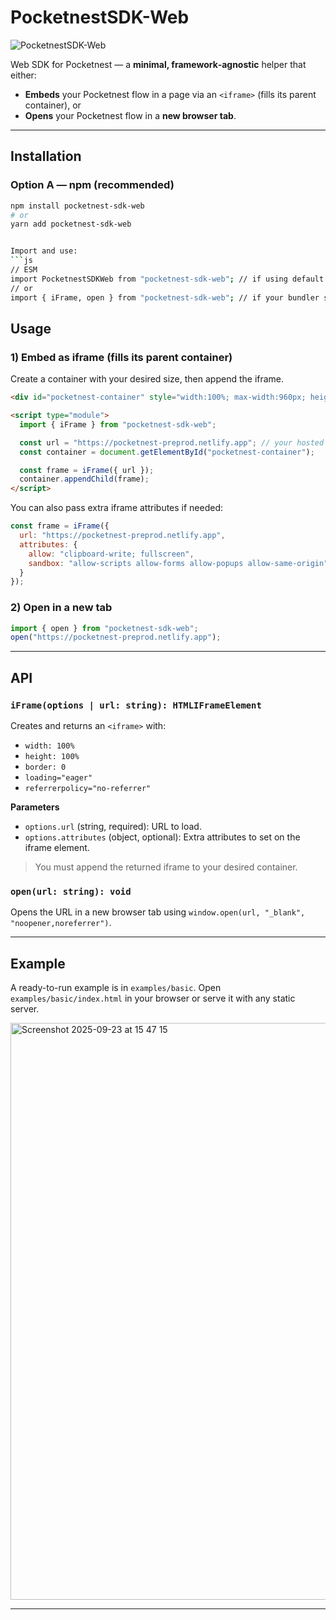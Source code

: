 
# PocketnestSDK-Web

![PocketnestSDK-Web](https://img.shields.io/badge/PocketnestSDK--Web-1.0.1-success)

Web SDK for Pocketnest — a **minimal, framework‑agnostic** helper that either:
- **Embeds** your Pocketnest flow in a page via an `<iframe>` (fills its parent container), or
- **Opens** your Pocketnest flow in a **new browser tab**.


---

## Installation

### Option A — npm (recommended)
```bash
npm install pocketnest-sdk-web
# or
yarn add pocketnest-sdk-web


Import and use:
```js
// ESM
import PocketnestSDKWeb from "pocketnest-sdk-web"; // if using default export style from bundler
// or
import { iFrame, open } from "pocketnest-sdk-web"; // if your bundler supports named exports
```

## Usage

### 1) Embed as iframe (fills its parent container)
Create a container with your desired size, then append the iframe.

```html
<div id="pocketnest-container" style="width:100%; max-width:960px; height:600px; border:1px solid #eee; border-radius:12px; overflow:hidden;"></div>

<script type="module">
  import { iFrame } from "pocketnest-sdk-web";

  const url = "https://pocketnest-preprod.netlify.app"; // your hosted Pocketnest URL
  const container = document.getElementById("pocketnest-container");

  const frame = iFrame({ url });
  container.appendChild(frame);
</script>
```

You can also pass extra iframe attributes if needed:
```js
const frame = iFrame({
  url: "https://pocketnest-preprod.netlify.app",
  attributes: {
    allow: "clipboard-write; fullscreen",
    sandbox: "allow-scripts allow-forms allow-popups allow-same-origin"
  }
});
```

### 2) Open in a new tab
```js
import { open } from "pocketnest-sdk-web";
open("https://pocketnest-preprod.netlify.app");
```

---

## API

### `iFrame(options | url: string): HTMLIFrameElement`
Creates and returns an `<iframe>` with:
- `width: 100%`
- `height: 100%`
- `border: 0`
- `loading="eager"`
- `referrerpolicy="no-referrer"`

**Parameters**
- `options.url` (string, required): URL to load.
- `options.attributes` (object, optional): Extra attributes to set on the iframe element.

> You must append the returned iframe to your desired container.

### `open(url: string): void`
Opens the URL in a new browser tab using `window.open(url, "_blank", "noopener,noreferrer")`.

---

## Example
A ready-to-run example is in `examples/basic`. Open `examples/basic/index.html` in your browser or serve it with any static server.

<img width="1133" height="923" alt="Screenshot 2025-09-23 at 15 47 15" src="https://github.com/user-attachments/assets/7bc0e1da-c7b9-436f-943d-e980afe08090" />

---

